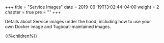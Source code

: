 +++
title = "Service Images"
date = 2019-09-19T13:02:44-04:00
weight = 2
chapter = true
pre = "<b></b>"
+++

Details about Service images under the hood, including how to use your own Docker image and Tugboat-maintained images.

{{%children%}}
